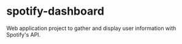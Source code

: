 # spotify-dashboard
Web application project to gather and display user information with Spotify's API.

